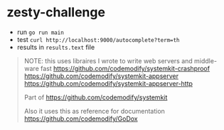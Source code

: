 # zesty-challenge
- run `go run main`
- test `curl http://localhost:9000/autocomplete?term=th`
- results in `results.text` file

>
> NOTE: this uses libraires I wrote to write web servers and middle-ware fast
> https://github.com/codemodify/systemkit-crashproof
> https://github.com/codemodify/systemkit-appserver
> https://github.com/codemodify/systemkit-appserver-http
>
> Part of https://github.com/codemodify/systemkit
>
> Also it uses this as reference for documentation
> https://github.com/codemodify/GoDox
>